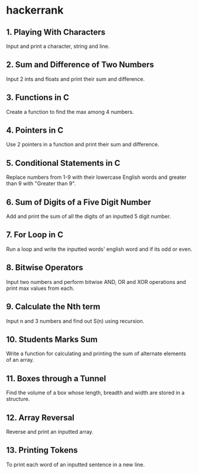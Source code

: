 # hackerrank

## 1. Playing With Characters
Input and print a character, string and line.

## 2. Sum and Difference of Two Numbers
Input 2 ints and floats and print their sum and difference.

## 3. Functions in C
Create a function to find the max among 4 numbers.

## 4. Pointers in C
Use 2 pointers in a function and print their sum and difference. 

## 5. Conditional Statements in C
Replace numbers from 1-9 with their lowercase English words and greater than 9 with "Greater than 9".

## 6. Sum of Digits of a Five Digit Number
Add and print the sum of all the digits of an inputted 5 digit number.

## 7. For Loop in C
Run a loop and write the inputted words' english word and if its odd or even.

## 8. Bitwise Operators
Input two numbers and perform bitwise AND, OR and XOR operations and print max values from each.

## 9. Calculate the Nth term
Input n and 3 numbers and find out S(n) using recursion.

## 10. Students Marks Sum
Write a function for calculating and printing the sum of alternate elements of an array.

## 11. Boxes through a Tunnel
Find the volume of a box whose length, breadth and width are stored in a structure.

## 12. Array Reversal
Reverse and print an inputted array.

## 13. Printing Tokens
To print each word of an inputted sentence in a new line.
